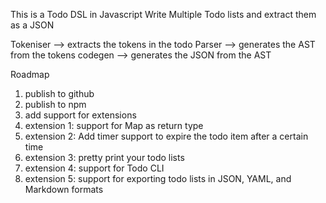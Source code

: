 This is a Todo DSL in Javascript
Write Multiple Todo lists and extract them as a JSON

Tokeniser --> extracts the tokens in the todo
Parser --> generates the AST from the tokens
codegen --> generates the JSON from the AST




Roadmap
1. publish to github
2. publish to npm
3. add support for extensions 
4. extension 1: support for Map as return type
5. extension 2: Add timer support to expire the todo item after a certain time
6. extension 3: pretty print your todo lists
7. extension 4: support for Todo CLI
8. extension 5: support for exporting todo lists in JSON, YAML, and Markdown formats